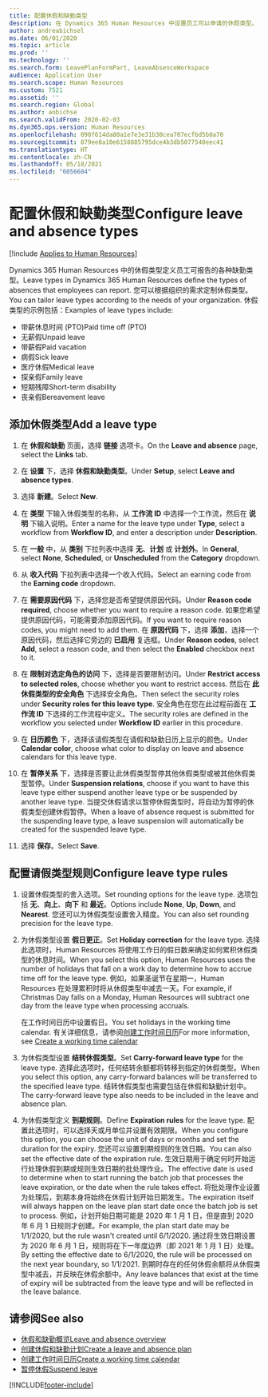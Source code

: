 ```yaml
---
title: 配置休假和缺勤类型
description: 在 Dynamics 365 Human Resources 中设置员工可以申请的休假类型。
author: andreabichsel
ms.date: 06/01/2020
ms.topic: article
ms.prod: ''
ms.technology: ''
ms.search.form: LeavePlanFormPart, LeaveAbsenceWorkspace
audience: Application User
ms.search.scope: Human Resources
ms.custom: 7521
ms.assetid: ''
ms.search.region: Global
ms.author: anbichse
ms.search.validFrom: 2020-02-03
ms.dyn365.ops.version: Human Resources
ms.openlocfilehash: 098f614da80a1e7e3e31b30cea707ecfbd5b0a70
ms.sourcegitcommit: 879ee8a10e6158885795dce4b3db5077540eec41
ms.translationtype: HT
ms.contentlocale: zh-CN
ms.lasthandoff: 05/18/2021
ms.locfileid: "6056604"
---
```

# <a name="configure-leave-and-absence-types"></a><span data-ttu-id="ba534-103">配置休假和缺勤类型</span><span class="sxs-lookup"><span data-stu-id="ba534-103">Configure leave and absence types</span></span>

[!include [Applies to Human Resources](../includes/applies-to-hr.md)]

<span data-ttu-id="ba534-104">Dynamics 365 Human Resources 中的休假类型定义员工可报告的各种缺勤类型。</span><span class="sxs-lookup"><span data-stu-id="ba534-104">Leave types in Dynamics 365 Human Resources define the types of absences that employees can report.</span></span> <span data-ttu-id="ba534-105">您可以根据组织的需求定制休假类型。</span><span class="sxs-lookup"><span data-stu-id="ba534-105">You can tailor leave types according to the needs of your organization.</span></span> <span data-ttu-id="ba534-106">休假类型的示例包括：</span><span class="sxs-lookup"><span data-stu-id="ba534-106">Examples of leave types include:</span></span>

- <span data-ttu-id="ba534-107">带薪休息时间 (PTO)</span><span class="sxs-lookup"><span data-stu-id="ba534-107">Paid time off (PTO)</span></span>
- <span data-ttu-id="ba534-108">无薪假</span><span class="sxs-lookup"><span data-stu-id="ba534-108">Unpaid leave</span></span>
- <span data-ttu-id="ba534-109">带薪假</span><span class="sxs-lookup"><span data-stu-id="ba534-109">Paid vacation</span></span>
- <span data-ttu-id="ba534-110">病假</span><span class="sxs-lookup"><span data-stu-id="ba534-110">Sick leave</span></span>
- <span data-ttu-id="ba534-111">医疗休假</span><span class="sxs-lookup"><span data-stu-id="ba534-111">Medical leave</span></span>
- <span data-ttu-id="ba534-112">探亲假</span><span class="sxs-lookup"><span data-stu-id="ba534-112">Family leave</span></span>
- <span data-ttu-id="ba534-113">短期残障</span><span class="sxs-lookup"><span data-stu-id="ba534-113">Short-term disability</span></span>
- <span data-ttu-id="ba534-114">丧亲假</span><span class="sxs-lookup"><span data-stu-id="ba534-114">Bereavement leave</span></span>

## <a name="add-a-leave-type"></a><span data-ttu-id="ba534-115">添加休假类型</span><span class="sxs-lookup"><span data-stu-id="ba534-115">Add a leave type</span></span>

1. <span data-ttu-id="ba534-116">在 **休假和缺勤** 页面，选择 **链接** 选项卡。</span><span class="sxs-lookup"><span data-stu-id="ba534-116">On the **Leave and absence** page, select the **Links** tab.</span></span>

2. <span data-ttu-id="ba534-117">在 **设置** 下，选择 **休假和缺勤类型**。</span><span class="sxs-lookup"><span data-stu-id="ba534-117">Under **Setup**, select **Leave and absence types**.</span></span>

3. <span data-ttu-id="ba534-118">选择 **新建**。</span><span class="sxs-lookup"><span data-stu-id="ba534-118">Select **New**.</span></span>

4. <span data-ttu-id="ba534-119">在 **类型** 下输入休假类型的名称，从 **工作流 ID** 中选择一个工作流，然后在 **说明** 下输入说明。</span><span class="sxs-lookup"><span data-stu-id="ba534-119">Enter a name for the leave type under **Type**, select a workflow from **Workflow ID**, and enter a description under **Description**.</span></span>

5. <span data-ttu-id="ba534-120">在 **一般** 中，从 **类别** 下拉列表中选择 **无**、**计划** 或 **计划外**。</span><span class="sxs-lookup"><span data-stu-id="ba534-120">In **General**, select **None**, **Scheduled**, or **Unscheduled** from the **Category** dropdown.</span></span>

6. <span data-ttu-id="ba534-121">从 **收入代码** 下拉列表中选择一个收入代码。</span><span class="sxs-lookup"><span data-stu-id="ba534-121">Select an earning code from the **Earning code** dropdown.</span></span>

7. <span data-ttu-id="ba534-122">在 **需要原因代码** 下，选择您是否希望提供原因代码。</span><span class="sxs-lookup"><span data-stu-id="ba534-122">Under **Reason code required**, choose whether you want to require a reason code.</span></span> <span data-ttu-id="ba534-123">如果您希望提供原因代码，可能需要添加原因代码。</span><span class="sxs-lookup"><span data-stu-id="ba534-123">If you want to require reason codes, you might need to add them.</span></span> <span data-ttu-id="ba534-124">在 **原因代码** 下，选择 **添加**，选择一个原因代码，然后选择它旁边的 **已启用** 复选框。</span><span class="sxs-lookup"><span data-stu-id="ba534-124">Under **Reason codes**, select **Add**, select a reason code, and then select the **Enabled** checkbox next to it.</span></span>

8. <span data-ttu-id="ba534-125">在 **限制对选定角色的访问** 下，选择是否要限制访问。</span><span class="sxs-lookup"><span data-stu-id="ba534-125">Under **Restrict access to selected roles**, choose whether you want to restrict access.</span></span> <span data-ttu-id="ba534-126">然后在 **此休假类型的安全角色** 下选择安全角色。</span><span class="sxs-lookup"><span data-stu-id="ba534-126">Then select the security roles under **Security roles for this leave type**.</span></span> <span data-ttu-id="ba534-127">安全角色在您在此过程前面在 **工作流 ID** 下选择的工作流程中定义。</span><span class="sxs-lookup"><span data-stu-id="ba534-127">The security roles are defined in the workflow you selected under **Workflow ID** earlier in this procedure.</span></span>

9. <span data-ttu-id="ba534-128">在 **日历颜色** 下，选择该请假类型在请假和缺勤日历上显示的颜色。</span><span class="sxs-lookup"><span data-stu-id="ba534-128">Under **Calendar color**, choose what color to display on leave and absence calendars for this leave type.</span></span> 

10. <span data-ttu-id="ba534-129">在 **暂停关系** 下，选择是否要让此休假类型暂停其他休假类型或被其他休假类型暂停。</span><span class="sxs-lookup"><span data-stu-id="ba534-129">Under **Suspension relations**, choose if you want to have this leave type either suspend another leave type or be suspended by another leave type.</span></span> <span data-ttu-id="ba534-130">当提交休假请求以暂停休假类型时，将自动为暂停的休假类型创建休假暂停。</span><span class="sxs-lookup"><span data-stu-id="ba534-130">When a leave of absence request is submitted for the suspending leave type, a leave suspension will automatically be created for the suspended leave type.</span></span> 

10. <span data-ttu-id="ba534-131">选择 **保存**。</span><span class="sxs-lookup"><span data-stu-id="ba534-131">Select **Save**.</span></span>

## <a name="configure-leave-type-rules"></a><span data-ttu-id="ba534-132">配置请假类型规则</span><span class="sxs-lookup"><span data-stu-id="ba534-132">Configure leave type rules</span></span>

1. <span data-ttu-id="ba534-133">设置休假类型的舍入选项。</span><span class="sxs-lookup"><span data-stu-id="ba534-133">Set rounding options for the leave type.</span></span> <span data-ttu-id="ba534-134">选项包括 **无**、**向上**、**向下** 和 **最近**。</span><span class="sxs-lookup"><span data-stu-id="ba534-134">Options include **None**, **Up**, **Down**, and **Nearest**.</span></span> <span data-ttu-id="ba534-135">您还可以为休假类型设置舍入精度。</span><span class="sxs-lookup"><span data-stu-id="ba534-135">You can also set rounding precision for the leave type.</span></span>

2. <span data-ttu-id="ba534-136">为休假类型设置 **假日更正**。</span><span class="sxs-lookup"><span data-stu-id="ba534-136">Set **Holiday correction** for the leave type.</span></span> <span data-ttu-id="ba534-137">选择此选项时，Human Resources 将使用工作日的假日数来确定如何累积休假类型的休息时间。</span><span class="sxs-lookup"><span data-stu-id="ba534-137">When you select this option, Human Resources uses the number of holidays that fall on a work day to determine how to accrue time off for the leave type.</span></span> <span data-ttu-id="ba534-138">例如，如果圣诞节在星期一，Human Resources 在处理累积时将从休假类型中减去一天。</span><span class="sxs-lookup"><span data-stu-id="ba534-138">For example, if Christmas Day falls on a Monday, Human Resources will subtract one day from the leave type when processing accruals.</span></span>

   <span data-ttu-id="ba534-139">在工作时间日历中设置假日。</span><span class="sxs-lookup"><span data-stu-id="ba534-139">You set holidays in the working time calendar.</span></span> <span data-ttu-id="ba534-140">有关详细信息，请参阅[创建工作时间日历](hr-leave-and-absence-working-time-calendar.md)</span><span class="sxs-lookup"><span data-stu-id="ba534-140">For more information, see [Create a working time calendar](hr-leave-and-absence-working-time-calendar.md)</span></span>
   
 3. <span data-ttu-id="ba534-141">为休假类型设置 **结转休假类型**。</span><span class="sxs-lookup"><span data-stu-id="ba534-141">Set **Carry-forward leave type** for the leave type.</span></span> <span data-ttu-id="ba534-142">选择此选项时，任何结转余额都将转移到指定的休假类型。</span><span class="sxs-lookup"><span data-stu-id="ba534-142">When you select this option, any carry-forward balances will be transferred to the specified leave type.</span></span> <span data-ttu-id="ba534-143">结转休假类型也需要包括在休假和缺勤计划中。</span><span class="sxs-lookup"><span data-stu-id="ba534-143">The carry-forward leave type also needs to be included in the leave and absence plan.</span></span> 
 
 4. <span data-ttu-id="ba534-144">为休假类型定义 **到期规则**。</span><span class="sxs-lookup"><span data-stu-id="ba534-144">Define **Expiration rules** for the leave type.</span></span> <span data-ttu-id="ba534-145">配置此选项时，可以选择天或月单位并设置有效期限。</span><span class="sxs-lookup"><span data-stu-id="ba534-145">When you configure this option, you can choose the unit of days or months and set the duration for the expiry.</span></span> <span data-ttu-id="ba534-146">您还可以设置到期规则的生效日期。</span><span class="sxs-lookup"><span data-stu-id="ba534-146">You can also set the effective date of the expiration rule.</span></span> <span data-ttu-id="ba534-147">生效日期用于确定何时开始运行处理休假到期或规则生效日期的批处理作业。</span><span class="sxs-lookup"><span data-stu-id="ba534-147">The effective date is used to determine when to start running the batch job that processes the leave expiration, or the date when the rule takes effect.</span></span> <span data-ttu-id="ba534-148">将批处理作业设置为处理后，到期本身将始终在休假计划开始日期发生。</span><span class="sxs-lookup"><span data-stu-id="ba534-148">The expiration itself will always happen on the leave plan start date once the batch job is set to process.</span></span> <span data-ttu-id="ba534-149">例如，计划开始日期可能是 2020 年 1 月 1 日，但是直到 2020 年 6 月 1 日规则才创建。</span><span class="sxs-lookup"><span data-stu-id="ba534-149">For example, the plan start date may be 1/1/2020, but the rule wasn't created until 6/1/2020.</span></span> <span data-ttu-id="ba534-150">通过将生效日期设置为 2020 年 6 月 1 日，规则将在下一年度边界（即 2021 年 1 月 1 日）处理。</span><span class="sxs-lookup"><span data-stu-id="ba534-150">By setting the effective date to 6/1/2020, the rule will be processed on the next year boundary, so 1/1/2021.</span></span> <span data-ttu-id="ba534-151">到期时存在的任何休假余额将从休假类型中减去，并反映在休假余额中。</span><span class="sxs-lookup"><span data-stu-id="ba534-151">Any leave balances that exist at the time of expiry will be subtracted from the leave type and will be reflected in the leave balance.</span></span> 
 
## <a name="see-also"></a><span data-ttu-id="ba534-152">请参阅</span><span class="sxs-lookup"><span data-stu-id="ba534-152">See also</span></span>

- [<span data-ttu-id="ba534-153">休假和缺勤概览</span><span class="sxs-lookup"><span data-stu-id="ba534-153">Leave and absence overview</span></span>](hr-leave-and-absence-overview.md)
- [<span data-ttu-id="ba534-154">创建休假和缺勤计划</span><span class="sxs-lookup"><span data-stu-id="ba534-154">Create a leave and absence plan</span></span>](hr-leave-and-absence-plans.md)
- [<span data-ttu-id="ba534-155">创建工作时间日历</span><span class="sxs-lookup"><span data-stu-id="ba534-155">Create a working time calendar</span></span>](hr-leave-and-absence-working-time-calendar.md)
- [<span data-ttu-id="ba534-156">暂停休假</span><span class="sxs-lookup"><span data-stu-id="ba534-156">Suspend leave</span></span>](hr-leave-and-absence-suspend-leave.md)



[!INCLUDE[footer-include](../includes/footer-banner.md)]
